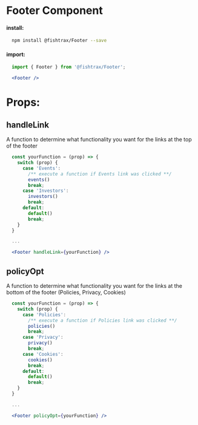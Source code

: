 # Footer Component

#### install:
```sh
  npm install @fishtrax/Footer --save
```

#### import:
```jsx
  import { Footer } from '@fishtrax/Footer';

  <Footer />
```

# Props:


## handleLink

A function to determine what functionality you want for the links at the top of the footer

```jsx
  const yourFunction = (prop) => {
    switch (prop) {
      case 'Events':
        /** execute a function if Events link was clicked **/
        events()
        break;
      case 'Investors':
        investors()
        break;
      default:
        default()
        break;
    }
  }

  ...

  <Footer handleLink={yourFunction} />
```


## policyOpt

A function to determine what functionality you want for the links at the bottom of the footer (Policies, Privacy, Cookies)

```jsx
  const yourFunction = (prop) => {
    switch (prop) {
      case 'Policies':
        /** execute a function if Policies link was clicked **/
        policies()
        break;
      case 'Privacy':
        privacy()
        break;
      case 'Cookies':
        cookies()
        break;
      default:
        default()
        break;
    }
  }

  ...

  <Footer policyOpt={yourFunction} />
```
